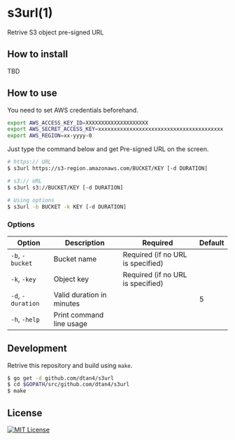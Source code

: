 # s3url(1)

Retrive S3 object pre-signed URL

## How to install

TBD

## How to use

You need to set AWS credentials beforehand.

```bash
export AWS_ACCESS_KEY_ID=XXXXXXXXXXXXXXXXXXXX
export AWS_SECRET_ACCESS_KEY=xxxxxxxxxxxxxxxxxxxxxxxxxxxxxxxxxxxxxxxx
export AWS_REGION=xx-yyyy-0
```

Just type the command below and get Pre-signed URL on the screen.

```bash
# https:// URL
$ s3url https://s3-region.amazonaws.com/BUCKET/KEY [-d DURATION]

# s3:// URL
$ s3url s3://BUCKET/KEY [-d DURATION]

# Using options
$ s3url -b BUCKET -k KEY [-d DURATION]
```

### Options

|Option|Description|Required|Default|
|---------|-----------|-------|-------|
|`-b`, `-bucket`|Bucket name|Required (if no URL is specified)||
|`-k`, `-key`|Object key|Required (if no URL is specified)||
|`-d`, `-duration`|Valid duration in minutes||5|
|`-h`, `-help`|Print command line usage|||

## Development

Retrive this repository and build using `make`.

```bash
$ go get -d github.com/dtan4/s3url
$ cd $GOPATH/src/github.com/dtan4/s3url
$ make
```

## License

[![MIT License](http://img.shields.io/badge/license-MIT-blue.svg?style=flat)](LICENSE)
